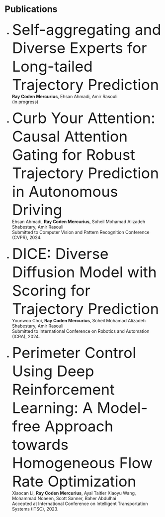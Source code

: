 # Publications

* <font size="80">Self-aggregating and Diverse Experts for Long-tailed Trajectory Prediction</font>
<br /> **Ray Coden Mercurius**, Ehsan Ahmadi, Amir Rasouli
<br /> (in progress)

* <font size="80">Curb Your Attention: Causal Attention Gating for Robust Trajectory Prediction in
Autonomous Driving</font>
<br /> Ehsan Ahmadi, **Ray Coden Mercurius**, Soheil Mohamad Alizadeh Shabestary, Amir Rasouli
<br /> Submitted to Computer Vision and Pattern Recognition Conference (CVPR), 2024.

* <font size="80">DICE: Diverse Diffusion Model with Scoring for Trajectory Prediction</font>
<br /> Younwoo Choi, **Ray Coden Mercurius**, Soheil Mohamad Alizadeh Shabestary, Amir Rasouli
<br /> Submitted to International Conference on Robotics and Automation (ICRA), 2024.

* <font size="80">Perimeter Control Using Deep Reinforcement Learning: A Model-free Approach towards Homogeneous Flow Rate Optimization</font>
<br /> Xiaocan Li, **Ray Coden Mercurius**, Ayal Taitler Xiaoyu Wang, Mohammad Noaeen, Scott Sanner, Baher Abdulhai
<br /> Accepted at International Conference on Intelligent Transportation Systems (ITSC), 2023.
